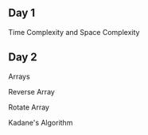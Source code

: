 ## Day 1
Time Complexity and Space Complexity

## Day 2
Arrays

Reverse Array

Rotate Array

Kadane's Algorithm